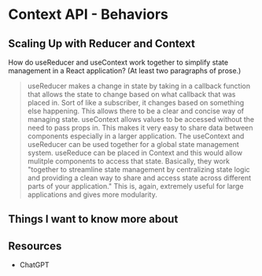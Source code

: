# Context API - Behaviors

## Scaling Up with Reducer and Context

How do useReducer and useContext work together to simplify state management in a React application? (At least two paragraphs of prose.)

> useReducer makes a change in state by taking in a callback function that allows the state to change based on what callback that was placed in. Sort of like a subscriber, it changes based on something else happening. This allows there to be a clear and concise way of managing state.
> useContext allows values to be accessed without the need to pass props in. This makes it very easy to share data between components especially in a larger application. The useContext and useReducer can be used together for a global state management system. useReduce can be placed in Context and this would allow mulitple components to access that state.
> Basically, they work "together to streamline state management by centralizing state logic and providing a clean way to share and access state across different parts of your application." This is, again, extremely useful for large applications and gives more modularity.

## Things I want to know more about

## Resources

- ChatGPT
